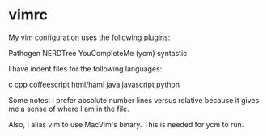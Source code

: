 vimrc
=====

My vim configuration uses the following plugins:

Pathogen
NERDTree
YouCompleteMe (ycm)
syntastic

I have indent files for the following languages:

c
cpp
coffeescript
html/haml
java
javascript
python

Some notes:
I prefer absolute number lines versus relative because it gives me a sense of 
where I am in the file.

Also, I alias vim to use MacVim's binary. This is needed for ycm to run. 
